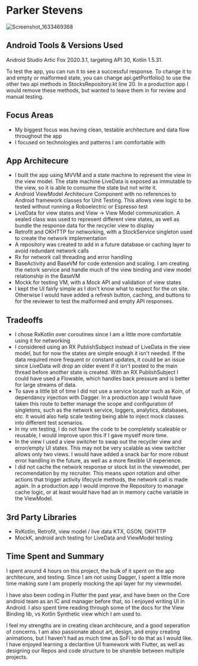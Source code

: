 # Parker Stevens
![Screenshot_1633469368](https://user-images.githubusercontent.com/3935227/136105360-f83ea005-60ad-4535-8096-9eaf25f34da6.png)

## Android Tools & Versions Used
Android Studio Artic Fox 2020.3.1, targeting API 30, Kotlin 1.5.31. 

To test the app, you can run it to see a successful response. To change it to and empty or malformed state, you can change api.getPortfolio() to use the other two api methods in StocksRepository.kt line 20. In a production app I would remove these methods, but wanted to leave them in for review and manual testing.

## Focus Areas
* My biggest focus was having clean, testable architecture and data flow throughout the app
* I focused on technologies and patterns I am comfortable with

## App Architecure
* I built the app using MVVM and a state machine to represent the view in the view model. The state machine LiveData is exposed as immutable to the view, so it is able to consume the state but not write it.
* Android ViewModel Architecure Component with no references to Android framework classes for Unit Testing. This allows view logic to be tested without running a Roboelectric or Espresso test
* LiveData for view states and View -> View Model communication. A sealed class was used to represent different view states, as well as bundle the response data for the recycler view to display
* Retrofit and OKHTTP for networking, with a StockService singleton used to create the network implementation
* A repository was created to add in a future database or caching layer to avoid redundant network calls
* Rx for network call threading and error handling
* BaseActivity and BaseVM for code extension and scaling. I am creating the netork service and handle much of the view binding and view model relationship in the BaseVM
* Mockk for testing VM, with a Mock API and validation of view states
* I kept the UI fairly simple as I don't know what to expect for the on site. Otherwise I would have added a refresh button, caching, and buttons to for the reviewer to test the malformed and empty API responses.

## Tradeoffs
* I chose RxKotlin over coroutines since I am a little more comfortable using it for networking
* I considered using an RX PublishSubject instead of LiveData in the view model, but for now the states are simple enough it isn't needed. If the data required more frequent or constant updates, it could be an issue since LiveData will drop an older event if it isn't posted to the main thread before another state is created. With an RX PublishSubject I could have used a Flowable, which handles back pressure and is better for large streams of data.
* To save a little bit of time I did not use a service locator such as Koin, of dependancy injection with Dagger. In a production app I would have taken this route to better manage the scope and configuration of singletons, such as the network service, loggers, analytics, databases, etc. It would also help scale testing being able to inject mock classes into different test scenarios.
* In my vm testing, I do not have the code to be completely scaleable or reusable, I would improve upon this if I gave myself more time.
* In the view I used a view switcher to swap out the recycler view and error/empty UI states. This may not be very scalable as view switcher allows only two views. I would have added a snack bar for more robust error handling in the future, as well as a more flexible UI experience.
* I did not cache the network response or stock list in the viewmodel, per recomendation by my recruiter. This means upon rotation and other actions that trigger activity lifecycle methods, the network call is made again. In a production app I would improve the Repository to manage cache logic, or at least would have had an in memory cache variable in the ViewModel.


## 3rd Party Libraries
* RxKotlin, Retrofit, view model / live data KTX, GSON, OKHTTP 
* MockK, android arch testing for LiveData and ViewModel testing

## Time Spent and Summary
I spent around 4 hours on this project, the bulk of it spent on the app architecure, and testing. Since I am not using Dagger, I spent a little more time making sure I am properly mocking the api layer for my viewmodel. 

I have also been coding in Flutter the past year, and have been on the Core android team as an IC and manager before that, so I enjoyed writing UI in Android. I also spent time reading through some of the docs for the View Binding lib, vs Kotlin Synthetic view which I am used to.

I feel my strengths are in creating clean architecure, and a good seperation of concerns. I am also passionate about art, design, and enjoy creating animations, but I haven't had as much time as SoFi to do that as I would like. I have enjoyed learning a declaritive UI framework with Flutter, as well as designing our Repos and code structure to be shareble between multiple projects.
